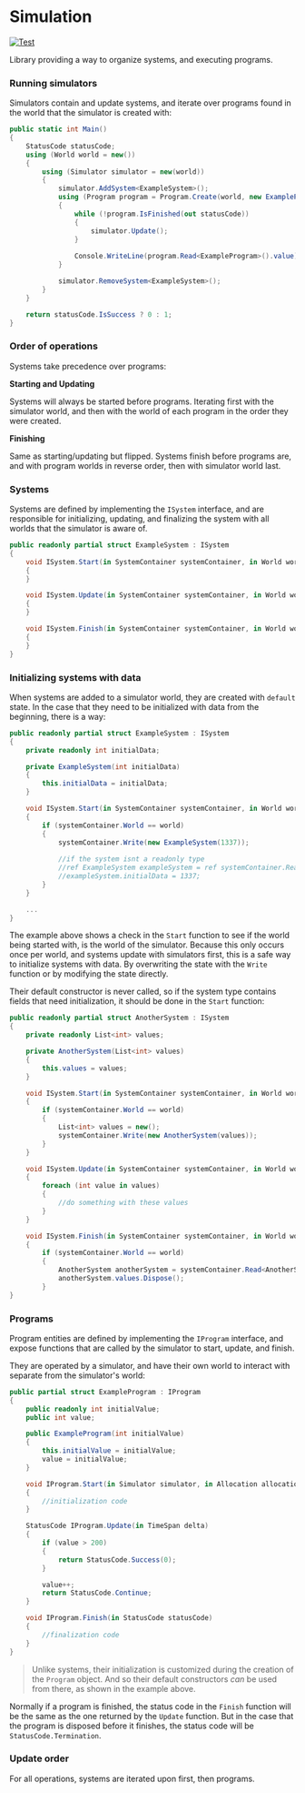 # Simulation

[![Test](https://github.com/simulation-tree/simulation/actions/workflows/test.yml/badge.svg)](https://github.com/simulation-tree/simulation/actions/workflows/test.yml)

Library providing a way to organize systems, and executing programs.

### Running simulators

Simulators contain and update systems, and iterate over programs found
in the world that the simulator is created with:
```cs
public static int Main()
{
    StatusCode statusCode;
    using (World world = new())
    {
        using (Simulator simulator = new(world))
        {
            simulator.AddSystem<ExampleSystem>();
            using (Program program = Program.Create(world, new ExampleProgram(100)))
            {
                while (!program.IsFinished(out statusCode))
                {
                    simulator.Update();
                }
                
                Console.WriteLine(program.Read<ExampleProgram>().value);
            }

            simulator.RemoveSystem<ExampleSystem>();
        }
    }

    return statusCode.IsSuccess ? 0 : 1;
}
```

### Order of operations

Systems take precedence over programs:

**Starting and Updating**

Systems will always be started before programs. Iterating first with the simulator
world, and then with the world of each program in the order they were created.

**Finishing**

Same as starting/updating but flipped. Systems finish before programs are, and with
program worlds in reverse order, then with simulator world last.

### Systems

Systems are defined by implementing the `ISystem` interface, and are responsible
for initializing, updating, and finalizing the system with all worlds that the
simulator is aware of.

```cs
public readonly partial struct ExampleSystem : ISystem
{
    void ISystem.Start(in SystemContainer systemContainer, in World world)
    {
    }

    void ISystem.Update(in SystemContainer systemContainer, in World world, in TimeSpan delta)
    {
    }

    void ISystem.Finish(in SystemContainer systemContainer, in World world)
    {
    }
}
```

### Initializing systems with data

When systems are added to a simulator world, they are created with `default` state.
In the case that they need to be initialized with data from the beginning, there is a way:
```cs
public readonly partial struct ExampleSystem : ISystem
{
    private readonly int initialData;

    private ExampleSystem(int initialData)
    {
        this.initialData = initialData;
    }

    void ISystem.Start(in SystemContainer systemContainer, in World world)
    {
        if (systemContainer.World == world)
        {
            systemContainer.Write(new ExampleSystem(1337));
            
            //if the system isnt a readonly type
            //ref ExampleSystem exampleSystem = ref systemContainer.Read<ExampleSystem>();
            //exampleSystem.initialData = 1337;
        }
    }

    ...
}
```

The example above shows a check in the `Start` function to see if the world being started with,
is the world of the simulator. Because this only occurs once per world, and systems update with
simulators first, this is a safe way to initialize systems with data. By overwriting the state
with the `Write` function or by modifying the state directly.

Their default constructor is never called, so if the system type contains fields that need initialization,
it should be done in the `Start` function:
```cs
public readonly partial struct AnotherSystem : ISystem
{
    private readonly List<int> values;

    private AnotherSystem(List<int> values)
    {
        this.values = values;
    }

    void ISystem.Start(in SystemContainer systemContainer, in World world)
    {
        if (systemContainer.World == world)
        {
            List<int> values = new();
            systemContainer.Write(new AnotherSystem(values));
        }
    }

    void ISystem.Update(in SystemContainer systemContainer, in World world, in TimeSpan delta)
    {
        foreach (int value in values)
        {
            //do something with these values
        }
    }

    void ISystem.Finish(in SystemContainer systemContainer, in World world)
    {
        if (systemContainer.World == world)
        {
            AnotherSystem anotherSystem = systemContainer.Read<AnotherSystem>();
            anotherSystem.values.Dispose();
        }
}
```

### Programs

Program entities are defined by implementing the `IProgram` interface, and
expose functions that are called by the simulator to start, update, and finish.

They are operated by a simulator, and have their own world to interact with separate
from the simulator's world:
```cs
public partial struct ExampleProgram : IProgram
{
    public readonly int initialValue;
    public int value;

    public ExampleProgram(int initialValue)
    {
        this.initialValue = initialValue;
        value = initialValue;
    }

    void IProgram.Start(in Simulator simulator, in Allocation allocation, in World world)
    {
        //initialization code
    }

    StatusCode IProgram.Update(in TimeSpan delta)
    {
        if (value > 200)
        {
            return StatusCode.Success(0);
        }

        value++;
        return StatusCode.Continue;
    }

    void IProgram.Finish(in StatusCode statusCode)
    {
        //finalization code
    }
}
```

> Unlike systems, their initialization is customized during the creation of the `Program` object.
And so their default constructors *can* be used from there, as shown in the example above.

Normally if a program is finished, the status code in the `Finish` function will be the same as
the one returned by the `Update` function. But in the case that the program is disposed before
it finishes, the status code will be `StatusCode.Termination`.

### Update order

For all operations, systems are iterated upon first, then programs.
